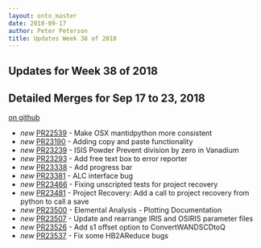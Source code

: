 ```yaml
---
layout: onto_master
date: 2018-09-17
author: Peter Peterson
title: Updates Week 38 of 2018
---
```

Updates for Week 38 of 2018
---------------------------

Detailed Merges for Sep 17 to 23, 2018
--------------------------------------
[on github](https://github.com/mantidproject/mantid/pulls?q=is%3Apr+merged%3A2018-09-18..2018-09-23)

* *new* [PR22539](https://github.com/mantidproject/mantid/pull/22539) - Make OSX mantidpython more consistent
* *new* [PR23190](https://github.com/mantidproject/mantid/pull/23190) - Adding copy and paste functionality
* *new* [PR23239](https://github.com/mantidproject/mantid/pull/23239) - ISIS Powder Prevent division by zero in Vanadium
* *new* [PR23293](https://github.com/mantidproject/mantid/pull/23293) - Add free text box to error reporter
* *new* [PR23338](https://github.com/mantidproject/mantid/pull/23338) - Add progress bar
* *new* [PR23381](https://github.com/mantidproject/mantid/pull/23381) - ALC interface bug
* *new* [PR23466](https://github.com/mantidproject/mantid/pull/23466) - Fixing unscripted tests for project recovery
* *new* [PR23481](https://github.com/mantidproject/mantid/pull/23481) - Project Recovery: Add a call to project recovery from python to call a save
* *new* [PR23500](https://github.com/mantidproject/mantid/pull/23500) - Elemental Analysis - Plotting Documentation
* *new* [PR23507](https://github.com/mantidproject/mantid/pull/23507) - Update and rearrange IRIS and OSIRIS parameter files
* *new* [PR23526](https://github.com/mantidproject/mantid/pull/23526) - Add s1 offset option to ConvertWANDSCDtoQ
* *new* [PR23537](https://github.com/mantidproject/mantid/pull/23537) - Fix some HB2AReduce bugs
